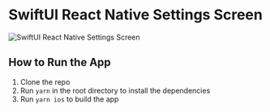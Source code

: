 # SwiftUI React Native Settings Screen

<img src="https://i.imgur.com/7AR0XrJ.jpeg" alt="SwiftUI React Native Settings Screen">

## How to Run the App

1. Clone the repo
2. Run `yarn` in the root directory to install the dependencies
3. Run `yarn ios` to build the app
